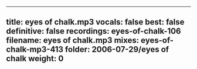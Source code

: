 
---
title: eyes of chalk.mp3
vocals: false
best: false
definitive: false
recordings: eyes-of-chalk-106
filename: eyes of chalk.mp3
mixes: eyes-of-chalk-mp3-413
folder: 2006-07-29/eyes of chalk
weight: 0
---
